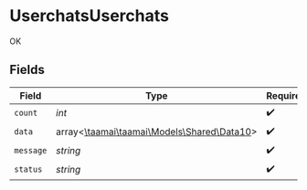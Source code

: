 # UserchatsUserchats

OK


## Fields

| Field                                                                       | Type                                                                        | Required                                                                    | Description                                                                 |
| --------------------------------------------------------------------------- | --------------------------------------------------------------------------- | --------------------------------------------------------------------------- | --------------------------------------------------------------------------- |
| `count`                                                                     | *int*                                                                       | :heavy_check_mark:                                                          | N/A                                                                         |
| `data`                                                                      | array<[\taamai\taamai\Models\Shared\Data10](../../Models/Shared/Data10.md)> | :heavy_check_mark:                                                          | N/A                                                                         |
| `message`                                                                   | *string*                                                                    | :heavy_check_mark:                                                          | N/A                                                                         |
| `status`                                                                    | *string*                                                                    | :heavy_check_mark:                                                          | N/A                                                                         |